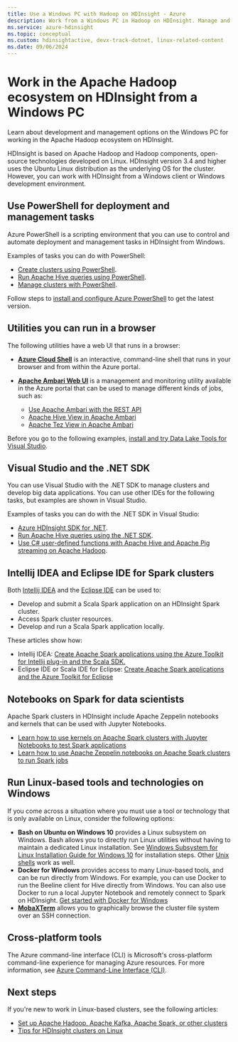 ```yaml
---
title: Use a Windows PC with Hadoop on HDInsight - Azure
description: Work from a Windows PC in Hadoop on HDInsight. Manage and query clusters with PowerShell, Visual Studio, and Linux tools. Develop big data solutions with .NET.
ms.service: azure-hdinsight
ms.topic: conceptual
ms.custom: hdinsightactive, devx-track-dotnet, linux-related-content
ms.date: 09/06/2024
---
```


# Work in the Apache Hadoop ecosystem on HDInsight from a Windows PC

Learn about development and management options on the Windows PC for working in the Apache Hadoop ecosystem on HDInsight.

HDInsight is based on Apache Hadoop and Hadoop components, open-source technologies developed on Linux. HDInsight version 3.4 and higher uses the Ubuntu Linux distribution as the underlying OS for the cluster. However, you can work with HDInsight from a Windows client or Windows development environment.

## Use PowerShell for deployment and management tasks

Azure PowerShell is a scripting environment that you can use to control and automate deployment and management tasks in HDInsight from Windows.

Examples of tasks you can do with PowerShell:

* [Create clusters using PowerShell](hdinsight-hadoop-create-linux-clusters-azure-powershell.md).
* [Run Apache Hive queries using PowerShell](hadoop/apache-hadoop-use-hive-powershell.md).
* [Manage clusters with PowerShell](hdinsight-administer-use-powershell.md).

Follow steps to [install and configure Azure PowerShell](/powershell/azure/install-azure-powershell) to get the latest version.

## Utilities you can run in a browser

The following utilities have a web UI that runs in a browser:
* **[Azure Cloud Shell](../cloud-shell/overview.md)** is an interactive, command-line shell that runs in your browser and from within the Azure portal.

* **[Apache Ambari Web UI](hdinsight-hadoop-manage-ambari.md)** is a management and monitoring utility available in the Azure portal that can be used to manage different kinds of jobs, such as:
    * [Use Apache Ambari with the REST API](hdinsight-hadoop-manage-ambari-rest-api.md)
    * [Apache Hive View in Apache Ambari](hadoop/apache-hadoop-use-hive-ambari-view.md)
    * [Apache Tez View in Apache Ambari](./index.yml)

Before you go to the following examples, [install and try Data Lake Tools for Visual Studio](hadoop/apache-hadoop-visual-studio-tools-get-started.md).

## Visual Studio and the .NET SDK

You can use Visual Studio with the .NET SDK to manage clusters and develop big data applications. You can use other IDEs for the following tasks, but examples are shown in Visual Studio.

Examples of tasks you can do with the .NET SDK in Visual Studio:
* [Azure HDInsight SDK for .NET](/dotnet/api/overview/azure/hdinsight).
* [Run Apache Hive queries using the .NET SDK](hadoop/apache-hadoop-use-hive-dotnet-sdk.md).
* [Use C# user-defined functions with Apache Hive and Apache Pig streaming on Apache Hadoop](hadoop/apache-hadoop-hive-pig-udf-dotnet-csharp.md).

## Intellij IDEA and Eclipse IDE for Spark clusters

Both [Intellij IDEA](https://www.jetbrains.com/idea/download) and the [Eclipse IDE](https://www.eclipse.org/downloads/) can be used to:
* Develop and submit a Scala Spark application on an HDInsight Spark cluster.
* Access Spark cluster resources.
* Develop and run a Scala Spark application locally.

These articles show how:
* Intellij IDEA: [Create Apache Spark applications using the Azure Toolkit for Intellij plug-in and the Scala SDK.](spark/apache-spark-intellij-tool-plugin.md)
* Eclipse IDE or Scala IDE for Eclipse: [Create Apache Spark applications and the Azure Toolkit for Eclipse](spark/apache-spark-eclipse-tool-plugin.md)

## Notebooks on Spark for data scientists

Apache Spark clusters in HDInsight include Apache Zeppelin notebooks and kernels that can be used with Jupyter Notebooks.

* [Learn how to use kernels on Apache Spark clusters with Jupyter Notebooks to test Spark applications](spark/apache-spark-zeppelin-notebook.md)
* [Learn how to use Apache Zeppelin notebooks on Apache Spark clusters to run Spark jobs](spark/apache-spark-jupyter-notebook-kernels.md)

## Run Linux-based tools and technologies on Windows

If you come across a situation where you must use a tool or technology that is only available on Linux, consider the following options:

* **Bash on Ubuntu on Windows 10** provides a Linux subsystem on Windows. Bash allows you to directly run Linux utilities without having to maintain a dedicated Linux installation. See [Windows Subsystem for Linux Installation Guide for Windows 10](/windows/wsl/install-win10) for installation steps.  Other [Unix shells](https://www.gnu.org/software/bash/) work as well.
* **Docker for Windows** provides access to many Linux-based tools, and can be run directly from Windows. For example, you can use Docker to run the Beeline client for Hive directly from Windows. You can also use Docker to run a local Jupyter Notebook and remotely connect to Spark on HDInsight. [Get started with Docker for Windows](https://docs.docker.com/docker-for-windows/)
* **[MobaXTerm](https://mobaxterm.mobatek.net/)** allows you to graphically browse the cluster file system over an SSH connection.

## Cross-platform tools

The Azure command-line interface (CLI) is Microsoft's cross-platform command-line experience for managing Azure resources.  For more information, see [Azure Command-Line Interface (CLI)](/cli/azure/).

## Next steps

If you're new to work in Linux-based clusters, see the following articles:
* [Set up Apache Hadoop, Apache Kafka, Apache Spark, or other clusters](hdinsight-hadoop-provision-linux-clusters.md)
* [Tips for HDInsight clusters on Linux](hdinsight-hadoop-linux-information.md)
